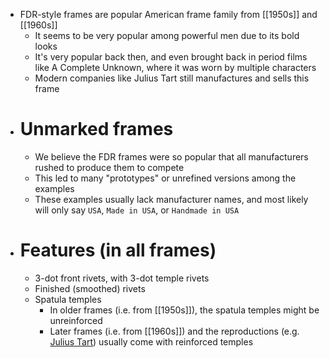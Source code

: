 - FDR-style frames are popular American frame family from [[1950s]] and [[1960s]]
	- It seems to be very popular among powerful men due to its bold looks
	- It's very popular back then, and even brought back in period films like A Complete Unknown, where it was worn by multiple characters
	- Modern companies like Julius Tart still manufactures and sells this frame
- # Unmarked frames
	- We believe the FDR frames were so popular that all manufacturers rushed to produce them to compete
	- This led to many "prototypes" or unrefined versions among the examples
	- These examples usually lack manufacturer names, and most likely will only say `USA`, `Made in USA`, or `Handmade in USA`
- # Features (in all frames)
	- 3-dot front rivets, with 3-dot temple rivets
	- Finished (smoothed) rivets
	- Spatula temples
		- In older frames (i.e. from [[1950s]]), the spatula temples might be unreinforced
		- Later frames (i.e. from [[1960s]]) and the reproductions (e.g. [Julius Tart](https://www.juliustartoptical.com/fdr24.html)) usually come with reinforced temples